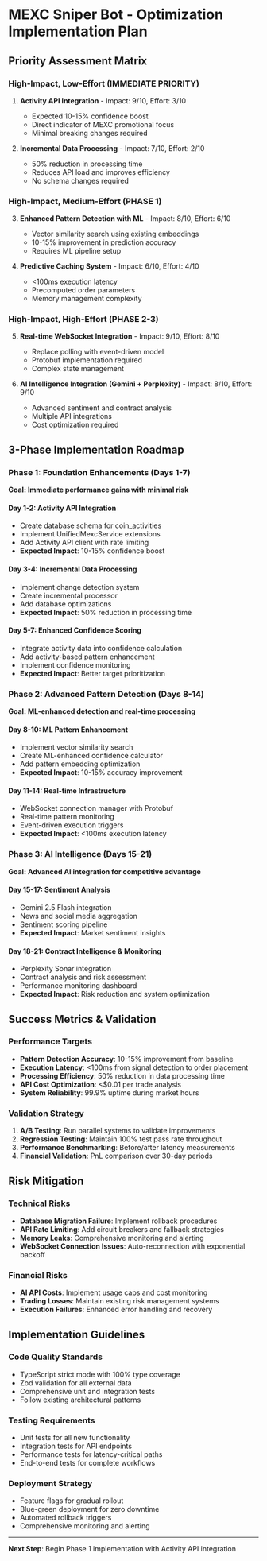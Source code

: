 # MEXC Sniper Bot - Optimization Implementation Plan

## Priority Assessment Matrix

### High-Impact, Low-Effort (IMMEDIATE PRIORITY)
1. **Activity API Integration** - Impact: 9/10, Effort: 3/10
   - Expected 10-15% confidence boost
   - Direct indicator of MEXC promotional focus
   - Minimal breaking changes required

2. **Incremental Data Processing** - Impact: 7/10, Effort: 2/10
   - 50% reduction in processing time
   - Reduces API load and improves efficiency
   - No schema changes required

### High-Impact, Medium-Effort (PHASE 1)
3. **Enhanced Pattern Detection with ML** - Impact: 8/10, Effort: 6/10
   - Vector similarity search using existing embeddings
   - 10-15% improvement in prediction accuracy
   - Requires ML pipeline setup

4. **Predictive Caching System** - Impact: 6/10, Effort: 4/10
   - <100ms execution latency
   - Precomputed order parameters
   - Memory management complexity

### High-Impact, High-Effort (PHASE 2-3)
5. **Real-time WebSocket Integration** - Impact: 9/10, Effort: 8/10
   - Replace polling with event-driven model
   - Protobuf implementation required
   - Complex state management

6. **AI Intelligence Integration (Gemini + Perplexity)** - Impact: 8/10, Effort: 9/10
   - Advanced sentiment and contract analysis
   - Multiple API integrations
   - Cost optimization required

## 3-Phase Implementation Roadmap

### Phase 1: Foundation Enhancements (Days 1-7)
**Goal: Immediate performance gains with minimal risk**

#### Day 1-2: Activity API Integration
- Create database schema for coin_activities
- Implement UnifiedMexcService extensions
- Add Activity API client with rate limiting
- **Expected Impact**: 10-15% confidence boost

#### Day 3-4: Incremental Data Processing
- Implement change detection system
- Create incremental processor
- Add database optimizations
- **Expected Impact**: 50% reduction in processing time

#### Day 5-7: Enhanced Confidence Scoring
- Integrate activity data into confidence calculation
- Add activity-based pattern enhancement
- Implement confidence monitoring
- **Expected Impact**: Better target prioritization

### Phase 2: Advanced Pattern Detection (Days 8-14)
**Goal: ML-enhanced detection and real-time processing**

#### Day 8-10: ML Pattern Enhancement
- Implement vector similarity search
- Create ML-enhanced confidence calculator
- Add pattern embedding optimization
- **Expected Impact**: 10-15% accuracy improvement

#### Day 11-14: Real-time Infrastructure
- WebSocket connection manager with Protobuf
- Real-time pattern monitoring
- Event-driven execution triggers
- **Expected Impact**: <100ms execution latency

### Phase 3: AI Intelligence (Days 15-21)
**Goal: Advanced AI integration for competitive advantage**

#### Day 15-17: Sentiment Analysis
- Gemini 2.5 Flash integration
- News and social media aggregation
- Sentiment scoring pipeline
- **Expected Impact**: Market sentiment insights

#### Day 18-21: Contract Intelligence & Monitoring
- Perplexity Sonar integration
- Contract analysis and risk assessment
- Performance monitoring dashboard
- **Expected Impact**: Risk reduction and system optimization

## Success Metrics & Validation

### Performance Targets
- **Pattern Detection Accuracy**: 10-15% improvement from baseline
- **Execution Latency**: <100ms from signal detection to order placement
- **Processing Efficiency**: 50% reduction in data processing time
- **API Cost Optimization**: <$0.01 per trade analysis
- **System Reliability**: 99.9% uptime during market hours

### Validation Strategy
1. **A/B Testing**: Run parallel systems to validate improvements
2. **Regression Testing**: Maintain 100% test pass rate throughout
3. **Performance Benchmarking**: Before/after latency measurements
4. **Financial Validation**: PnL comparison over 30-day periods

## Risk Mitigation

### Technical Risks
- **Database Migration Failure**: Implement rollback procedures
- **API Rate Limiting**: Add circuit breakers and fallback strategies
- **Memory Leaks**: Comprehensive monitoring and alerting
- **WebSocket Connection Issues**: Auto-reconnection with exponential backoff

### Financial Risks
- **AI API Costs**: Implement usage caps and cost monitoring
- **Trading Losses**: Maintain existing risk management systems
- **Execution Failures**: Enhanced error handling and recovery

## Implementation Guidelines

### Code Quality Standards
- TypeScript strict mode with 100% type coverage
- Zod validation for all external data
- Comprehensive unit and integration tests
- Follow existing architectural patterns

### Testing Requirements
- Unit tests for all new functionality
- Integration tests for API endpoints
- Performance tests for latency-critical paths
- End-to-end tests for complete workflows

### Deployment Strategy
- Feature flags for gradual rollout
- Blue-green deployment for zero downtime
- Automated rollback triggers
- Comprehensive monitoring and alerting

---

**Next Step**: Begin Phase 1 implementation with Activity API integration